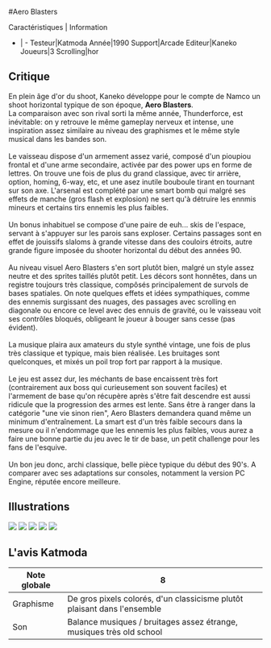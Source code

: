 #Aero Blasters

Caractéristiques | Information
- | -
Testeur|Katmoda
Année|1990
Support|Arcade
Editeur|Kaneko
Joueurs|3
Scrolling|hor

## Critique
En plein âge d'or du shoot, Kaneko développe pour le compte de Namco un shoot horizontal typique de son époque, <b>Aero Blasters</b>.<br/>La comparaison avec son rival sorti la même année, Thunderforce, est inévitable: on y retrouve le même gameplay nerveux et intense, une inspiration assez similaire au niveau des graphismes et le même style musical dans les bandes son.<br/><br/>Le vaisseau dispose d'un armement assez varié, composé d'un pioupiou frontal et d'une arme secondaire, activée par des power ups en forme de lettres. On trouve une fois de plus du grand classique, avec tir arrière, option, homing, 6-way, etc, et une asez inutile bouboule tirant en tournant sur son axe. L'arsenal est complété par une smart bomb qui malgré ses effets de manche (gros flash et explosion) ne sert qu'à détruire les ennmis mineurs et certains tirs ennemis les plus faibles.<br/><br/>Un bonus inhabituel se compose d'une paire de euh... skis de l'espace, servant à s'appuyer sur les parois sans exploser. Certains passages sont en effet de jouissifs slaloms à grande vitesse dans des couloirs étroits, autre grande figure imposée du shooter horizontal du début des années 90.<br/><br/>Au niveau visuel Aero Blasters s'en sort plutôt bien, malgré un style assez neutre et des sprites taillés plutôt petit. Les décors sont honnêtes, dans un registre toujours très classique, compôsés principalement de survols de bases spatiales. On note quelques effets et idées sympathiques, comme des ennemis surgissant des nuages, des passages avec scrolling en diagonale ou encore ce level avec des ennuis de gravité, ou le vaisseau voit ses contrôles bloqués, obligeant le joueur à bouger sans cesse (pas évident).<br/><br/>La musique plaira aux amateurs du style synthé vintage, une fois de plus très classique et typique, mais bien réalisée. Les bruitages sont quelconques, et mixés un poil trop fort par rapport à la musique.<br/><br/>Le jeu est assez dur, les méchants de base encaissent très fort (contrairement aux boss qui curieusement son souvent faciles) et l'armement de base qu'on récupère après s'être fait descendre est aussi ridicule que la progression des armes est lente. Sans être à ranger dans la catégorie "une vie sinon rien", Aero Blasters demandera quand même un minimum d'entraînement. La smart est d'un très faible secours dans la mesure ou il n'endommage que les ennemis les plus faibles, vous aurez a faire une bonne partie du jeu avec le tir de base, un petit challenge pour les fans de l'esquive.<br/><br/>Un bon jeu donc, archi classique, belle pièce typique du début des 90's. A comparer avec ses adaptations sur consoles, notamment la version PC Engine, réputée encore meilleure.

## Illustrations
![](http://www.shmup.com/images/thumbs/airbustr.jpg)
![](http://www.shmup.com/images/thumbs/airbustr2.jpg)
![](http://www.shmup.com/images/thumbs/img_fiche_3_5.gif)
![](http://www.shmup.com/images/thumbs/img_fiche_4_5.gif)
![](http://www.shmup.com/images/thumbs/img_fiche_5_5.gif)

## L'avis Katmoda
Note globale|8
-|-
Graphisme|De gros pixels colorés, d'un classicisme plutôt plaisant dans l'ensemble
Son|Balance musiques / bruitages assez étrange, musiques très old school
